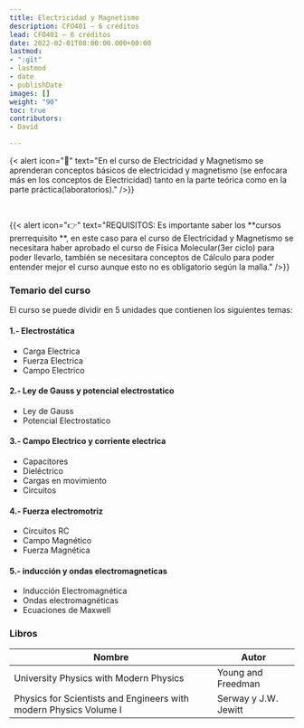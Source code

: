 ```yaml
---
title: Electricidad y Magnetismo
description: CFO401 — 6 créditos
lead: CFO401 — 6 créditos
date: 2022-02-01T08:00:00.000+00:00
lastmod:
- ":git"
- lastmod
- date
- publishDate
images: []
weight: "90"
toc: true
contributors:
- David

---
```

{< alert icon="📌" text="En el curso de Electricidad y Magnetismo se aprenderan conceptos básicos de electricidad y magnetismo (se enfocara más en los conceptos de Electricidad) tanto en la parte teórica como en la parte práctica(laboratorios)." />}}

<br>

{{< alert icon="👉" text="REQUISITOS: Es importante saber los **cursos prerrequisito **, en este caso para el curso de Electricidad y Magnetismo se necesitara haber aprobado el curso de Física Molecular(3er ciclo) para poder llevarlo, también se necesitara conceptos de Cálculo para poder entender mejor el curso aunque esto no es obligatorio según la malla." />}}

### Temario del curso
El curso se puede dividir en 5 unidades que contienen los siguientes temas:
#### 1.- Electrostática
- Carga Electrica
- Fuerza Electrica
- Campo Electrico

#### 2.- Ley de Gauss y potencial electrostatico
- Ley de Gauss
- Potencial Electrostatico

#### 3.- Campo Electrico y corriente electrica
- Capacitores
- Dieléctrico
- Cargas en movimiento
- Circuitos

#### 4.- Fuerza electromotriz
- Circuitos RC
- Campo Magnético
- Fuerza Magnética

#### 5.- inducción y ondas electromagneticas
- Inducción Electromagnética
- Ondas electromagnéticas
- Ecuaciones de Maxwell

### Libros

|Nombre|Autor|
|------|-----|
|University Physics with Modern Physics|Young and Freedman|
|Physics for Scientists and Engineers with modern Physics Volume I|Serway y J.W. Jewitt|